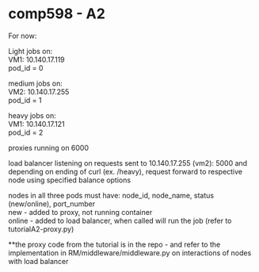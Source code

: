 # comp598 - A2

For now:

Light jobs on:   
VM1: 10.140.17.119    
pod_id = 0   

medium jobs on:     
VM2: 10.140.17.255   
pod_id = 1   

heavy jobs on:     
VM1: 10.140.17.121  
pod_id = 2  

proxies running on 6000

load balancer listening on requests sent to 10.140.17.255 (vm2): 5000 and depending on ending of curl (ex. /heavy), request forward to respective node using specified balance options

nodes in all three pods must have: node_id, node_name, status (new/online), port_number  
new - added to proxy, not running container  
online - added to load balancer, when called will run the job (refer to tutorialA2-proxy.py)

**the proxy code from the tutorial is in the repo - and refer to the implementation in RM/middleware/middleware.py on interactions of nodes with load balancer
